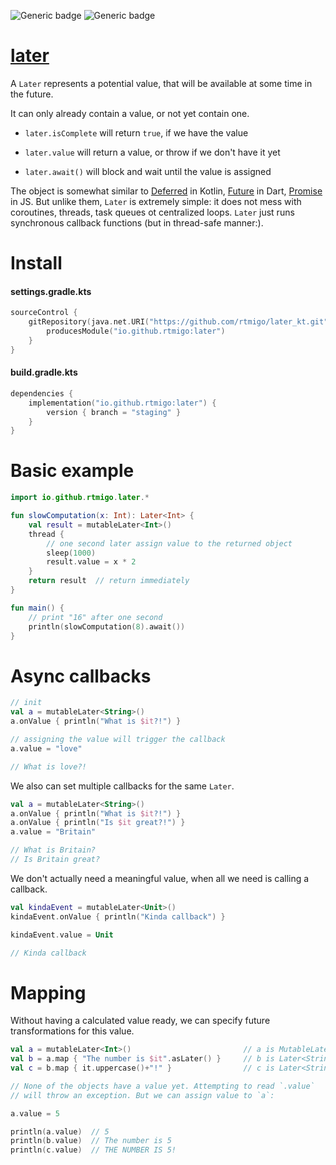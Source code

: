 ![Generic badge](https://img.shields.io/badge/maturity-wip-experimental.svg)
![Generic badge](https://img.shields.io/badge/JVM-8-blue.svg)

# [later](https://github.com/rtmigo/later_kt)

A `Later` represents a potential value, that will be available at some
time in the future.

It can only already contain a value, or not yet contain one.

- `later.isComplete` will return `true`, if we have the value

- `later.value` will return a value, or throw if we don't have it yet

- `later.await()` will block and wait until the value is assigned 

The object is somewhat similar to
[Deferred](https://kotlinlang.org/api/kotlinx.coroutines/kotlinx-coroutines-core/kotlinx.coroutines/-deferred/)
in Kotlin, [Future](https://api.dart.dev/be/175791/dart-async/Future-class.html)
in Dart,
[Promise](https://developer.mozilla.org/en-US/docs/Web/JavaScript/Reference/Global_Objects/Promise)
in JS. But unlike them, `Later` is extremely simple: it does not mess with
coroutines, threads, task queues ot centralized loops. `Later` just runs
synchronous callback functions (but in thread-safe manner:).


# Install

#### settings.gradle.kts

```kotlin
sourceControl {
    gitRepository(java.net.URI("https://github.com/rtmigo/later_kt.git")) {
        producesModule("io.github.rtmigo:later")
    }
}
```

#### build.gradle.kts

```kotlin
dependencies {
    implementation("io.github.rtmigo:later") {
        version { branch = "staging" }
    }
}
```

# Basic example

```kotlin
import io.github.rtmigo.later.*

fun slowComputation(x: Int): Later<Int> {
    val result = mutableLater<Int>()
    thread {
        // one second later assign value to the returned object
        sleep(1000)
        result.value = x * 2   
    }
    return result  // return immediately
}

fun main() {
    // print "16" after one second
    println(slowComputation(8).await()) 
}
```

# Async callbacks

```kotlin
// init
val a = mutableLater<String>()
a.onValue { println("What is $it?!") }

// assigning the value will trigger the callback
a.value = "love"

// What is love?!
```


We also can set multiple callbacks for the same `Later`.

```kotlin
val a = mutableLater<String>()
a.onValue { println("What is $it?!") }
a.onValue { println("Is $it great?!") }
a.value = "Britain"

// What is Britain?
// Is Britain great? 
```



We don't actually need a meaningful value, when all we need is calling a callback.

```kotlin
val kindaEvent = mutableLater<Unit>()
kindaEvent.onValue { println("Kinda callback") }

kindaEvent.value = Unit

// Kinda callback
```

# Mapping

Without having a calculated value ready, we can specify future transformations
for this value.

```kotlin
val a = mutableLater<Int>()                         // a is MutableLater<Int>
val b = a.map { "The number is $it".asLater() }     // b is Later<String>
val c = b.map { it.uppercase()+"!" }                // c is Later<String>

// None of the objects have a value yet. Attempting to read `.value` 
// will throw an exception. But we can assign value to `a`:

a.value = 5

println(a.value)  // 5
println(b.value)  // The number is 5
println(c.value)  // THE NUMBER IS 5!
```